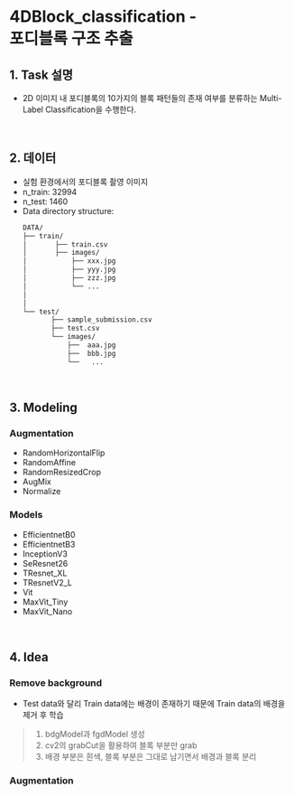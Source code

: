 # 4DBlock_classification - <br>포디블록 구조 추출

## 1. Task 설명
- 2D 이미지 내 포디블록의 10가지의 블록 패턴들의 존재 여부를 분류하는 Multi-Label Classification을 수행한다.

<br>

 ## 2. 데이터
 - 실험 환경에서의 포디블록 촬영 이미지
 - n_train: 32994
 - n_test: 1460
 - Data directory structure:
     ```bash
    DATA/
    ├── train/
    │       ├── train.csv  
    │       ├── images/
    │           ├── xxx.jpg
    │           ├── yyy.jpg
    │           ├── zzz.jpg
    │           └── ...  
    │            
    │                   
    └── test/
            ├── sample_submission.csv
            ├── test.csv
            └── images/
                ├──  aaa.jpg
                ├──  bbb.jpg
                └──   ...
    ```

<br>

## 3. Modeling
### Augmentation
- RandomHorizontalFlip
- RandomAffine
- RandomResizedCrop
- AugMix
- Normalize

### Models
- EfficientnetB0
- EfficientnetB3
- InceptionV3
- SeResnet26
- TResnet_XL
- TResnetV2_L
- Vit
- MaxVit_Tiny
- MaxVit_Nano

<br>

## 4. Idea

### Remove background
 - Test data와 달리 Train data에는 배경이 존재하기 때문에 Train data의 배경을 제거 후 학습
 > 1. bdgModel과 fgdModel 생성
 > 2. cv2의 grabCut을 활용하여 블록 부분만 grab
 > 3. 배경 부분은 흰색, 블록 부분은 그대로 남기면서 배경과 블록 분리

### Augmentation
